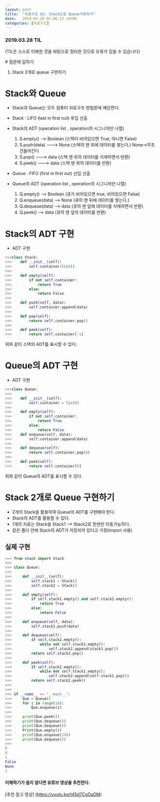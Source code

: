 ```yaml
---
layout: post
title:  "자료구조 03. Stack으로 Queue구현하기"
date:   2019-03-28 01:06:23 +0700
categories: [자료구조]
---
```


### 2019.03.28 TIL

(TIL은 스스로 이해한 것을 바탕으로 정리한 것으로 오류가 있을 수 있습니다)

\# 질문에 답하기

1. Stack 2개로 queue 구현하기
 
# Stack와 Queue 

* Stack과 Queue는 모두 컴퓨터 자료구조 방법론에 해당한다.
* Stack : LIFO (last in first out) 후입 선출
* Stack의 ADT (operation list , operation의 시그니처만 나열)
	1. S.empty() --> Boolean (스택이 비어있으면 True, 아니면 False)
	2. S.push(data) ---> None (스택의 맨 위에 데이터를 쌓는다.) None->무조건들어간다
	3. S.pop() ---> data (스택 맨 위의 데이터를 삭제하면서 반환)
	4. S.peek() ---> data (스택 맨 위의 데이터를 반환)

* Queue : FIFO (first in first out) 선입 선출
* Queue의 ADT (operation list , operation의 시그니처만 나열)
	1. Q.empty() —> Boolean (큐가 비어있으면 true, 비어있으면 False)
	2. Q.enqueue(data) —> None (큐의 맨 뒤에 데이터를 쌓는다.)
	3. Q.dequeue(data) —> data (큐의 맨 앞에 데이터를 삭제하면서 반환)
	4. Q.peek() —> data (큐의 맨 앞의 데이터를 반환)   
	
# Stack의 ADT 구현

* ADT 구현

```python
>>>class Stack:
>>>    def __init__(self):
>>>        self.container=list()
>>>
>>>    def empty(self):
>>>        if not self.container:
>>>            return True
>>>        else:
>>>            return False
>>>
>>>    def push(self, data):
>>>        self.container.append(data)
>>>
>>>    def pop(self):
>>>        return self.container.pop()
>>>
>>>    def peek(self):
>>>        return self.container[-1]

```
위와 같이 스택의 ADT를 표시할 수 있다.

# Queue의 ADT 구현

* ADT 구현

```python
>>>class Queue:
>>>
>>>    def __init__(self):
>>>        self.container = list() 
>>>    
>>>    def empty(self):
>>>        if not self.container:
>>>            return True
>>>        else:
>>>            return False
>>>    def enqueue(self, data):
>>>        self.container.append(data)
>>>
>>>    def dequeue(self):     
>>>        return self.container.pop(0)
>>>
>>>    def peek(self):
>>>        return self.container[0]

```
위와 같이 Queue의 ADT를 표시할 수 있다.

# Stack 2개로 Queue 구현하기

* 2개의 Stack을 활용하여 Queue의 ADT를 구현해야 한다.
* Stack의 ADT를 활용할 수 있다.
* 1개의 자료는 Stack을 Stack1 --> Stack2로 한번만 이동가능하다.
* 같은 폴더 안에 Stack의 ADT가 저장되어 있다고 가정(import 사용)

## 실제 구현

```python
>>> from stack import Stack 
>>>
>>> class Queue:
>>> 	
>>>		def __init__(self):
>>>			self.stack1 = Stack()
>>>			self.stack2 = Stack()
>>>
>>>		def empty(self):
>>>			if self.stack1.empty() and self.stack2.empty():
>>>				return True
>>>			else:
>>>				return False
>>>
>>>		def enqueue(self, data):
>>>			self.stack1.push(data)
>>>
>>>		def dequeue(self):
>>>			if self.stack2.empty():
>>>				while not self.stack1.empty():
>>>					self.stack2.append(stack1.pop())
>>>			return self.stack2.pop()
>>>
>>>		def peek(self):
>>>			if self.stack2.empty():
>>>				while not self.stack1.empty():
>>>					self.stack2.append(self.stack1.pop())
>>>			return self.stack2.peek()
>>>
>>>
>>> if __name__ == "__main__":
>>>		Que = Queue()
>>>		for i in range(10):
>>>			Que.enqueue(i)		
>>>		
>>>		print(Que.peek())
>>>		print(Que.dequeue())
>>>		print(Que.dequeue())
>>>		Print(Que.empty())
>>>		print(Que.enqueue(10))
>>>		print(Que.dequeue())
>>>		
0
0
1
False
None
2
```

#### 이해하기가 쉽지 않다면 유튜브 영상을 추천한다.
[추천 참고 영상] (https://youtu.be/t45d7CgDaDM)
